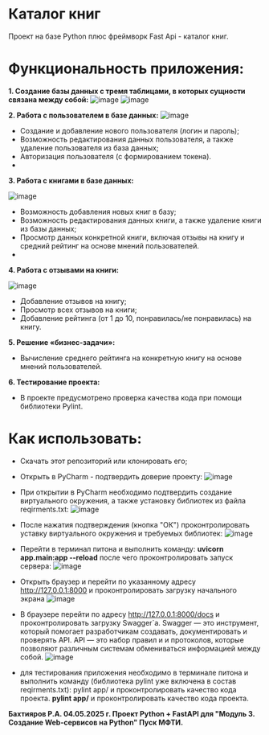 # Каталог книг
Проект на базе Python плюс фреймворк Fast Api - каталог книг.
# Функциональность приложения:
**1.	Создание базы данных с тремя таблицами, в которых сущности связана между собой:**
 ![image](https://github.com/user-attachments/assets/70c70488-668b-43d1-968c-d3ccd869bd8c)
 ![image](https://github.com/user-attachments/assets/c7af0fc8-d8cb-4e11-a88c-8c490e271d96)

**2.	Работа с пользователем в базе данных:**
  ![image](https://github.com/user-attachments/assets/cd0efccb-37f6-4ccd-a92c-d743a289e081)

- Создание и добавление нового пользователя (логин и пароль);
- Возможность редактирования данных пользователя, а также удаление пользователя из база данных;
- Авторизация пользователя (с формированием токена).
- 
**3.	Работа с книгами в базе данных:**
  
  ![image](https://github.com/user-attachments/assets/a5ec09e0-1530-4fff-8789-45917968b259)

- Возможность добавления новых книг в базу;
- Возможность редактирования данных книги, а также удаление книги из базы данных;
- Просмотр данных конкретной книги, включая отзывы на книгу и средний рейтинг на основе мнений пользователей.
- 
**4.	Работа с отзывами на книги:**
  
  ![image](https://github.com/user-attachments/assets/2c52b32a-b104-4b7b-bf37-81afe31331fa)

- Добавление отзывов на книгу;
- Просмотр всех отзывов на книги;
- Добавление рейтинга (от 1 до 10, понравилась/не понравилась) на книгу.

**5.	Решение «бизнес-задачи»:**
- Вычисление среднего рейтинга на конкретную книгу на основе мнений пользователей.

**6.	Тестирование проекта:**
- В проекте предусмотрено проверка качества кода при помощи библиотеки Pylint.
# Как использовать:
-	Скачать этот репозиторий или клонировать его;
- Открыть в PyCharm - подтвердить доверие проекту:
  ![image](https://github.com/user-attachments/assets/8242dc6a-109f-4fbd-bd6f-10ce22083de1)
- При открытии в PyCharm необходимо подтвердить создание виртуального окружения, а также установку библиотек из файла reqirments.txt:
![image](https://github.com/user-attachments/assets/6c2e0ba7-3ca8-4a47-9a04-64c14365d295)
- После нажатия подтверждения (кнопка "ОК") проконтролировать уставку виртуального окружения и требуемых библиотек:
![image](https://github.com/user-attachments/assets/3b9b581d-741b-42b2-93a6-01f5b1b26d43)
- Перейти в терминал питона и выполнить команду:
  **uvicorn app.main:app --reload**
 после чего проконтролировать запуск сервера:
   ![image](https://github.com/user-attachments/assets/ddb5b49c-9bba-42dc-a796-579de074940a)
- Открыть браузер и перейти по указанному адресу  http://127.0.0.1:8000 и проконтролировать загрузку начального экрана
   ![image](https://github.com/user-attachments/assets/a487547c-2233-44a3-8217-f836749a2404)

- В браузере перейти по адресу http://127.0.0.1:8000/docs и проконтролировать загрузку Swagger`а.
  Swagger — это инструмент, который помогает разработчикам создавать, документировать и проверять API.
  API — это набор правил и и протоколов, которые позволяют различным системам обмениваться информацией между собой.
    ![image](https://github.com/user-attachments/assets/df215559-4c46-4e76-a4b7-98d6a58d6a4c)
- для тестирования приложения необходимо в терминале питона и выполнить команду (библиотека pylint уже включена в состав reqirments.txt): pylint app/ и проконтролировать качество кода проекта.
  **pylint app/**
  и проконтролировать качество кода проекта.

**Бахтияров Р.А. 04.05.2025 г.
Проект Python + FastAPI для "Модуль 3. Создание Web-сервисов на Python" Пуск МФТИ.**








